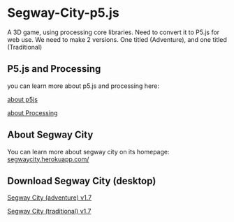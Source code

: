 # Segway-City-p5.js
A 3D game, using processing core libraries. Need to convert it to P5.js for web use. We need to make 2 versions. One titled (Adventure), and one titled (Traditional)

## P5.js and Processing
you can learn more about p5.js and processing here:

[about p5js](https://p5js.org/)

[about Processing](https://processing.org/)

## About Segway City
You can learn more about segway city on its homepage: [segwaycity.herokuapp.com/](https://segwaycity.herokuapp.com/)

## Download Segway City (desktop)

[Segway City (adventure) v1.7](https://segwaycity-resources.herokuapp.com/downloads/Segway%20City%20(Adventure)%20Installer%20(64%20bit).exe)

[Segway City (traditional) v1.7](https://segwaycity-resources.herokuapp.com/downloads/Segway%20City%20(Traditional)%20Installer%20(64%20bit).exe)
